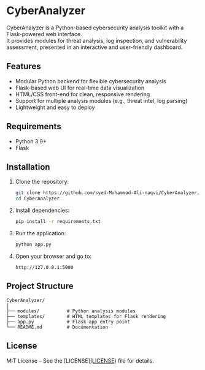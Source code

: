 # CyberAnalyzer

CyberAnalyzer is a Python-based cybersecurity analysis toolkit with a Flask-powered web interface.  
It provides modules for threat analysis, log inspection, and vulnerability assessment, presented in an interactive and user-friendly dashboard.

## Features
- Modular Python backend for flexible cybersecurity analysis
- Flask-based web UI for real-time data visualization
- HTML/CSS front-end for clean, responsive rendering
- Support for multiple analysis modules (e.g., threat intel, log parsing)
- Lightweight and easy to deploy

## Requirements
- Python 3.9+
- Flask

## Installation
1. Clone the repository:
   ```bash
   git clone https://github.com/syed-Muhammad-Ali-naqvi/CyberAnalyzer.git
   cd CyberAnalyzer
   ```

2. Install dependencies:
   ```bash
   pip install -r requirements.txt
   ```

3. Run the application:
   ```bash
   python app.py
   ```

4. Open your browser and go to:
   ```
   http://127.0.0.1:5000
   ```

## Project Structure
```
CyberAnalyzer/
│
├── modules/          # Python analysis modules
├── templates/        # HTML templates for Flask rendering
├── app.py            # Flask app entry point
└── README.md         # Documentation
```

## License
MIT License – See the [LICENSE][(LICENSE](https://github.com/syed-Muhammad-Ali-naqvi/CyberAnalyzer/blob/main/LICENSE)) file for details.
